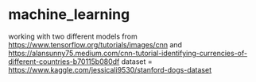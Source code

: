 # machine_learning
working with two different models from https://www.tensorflow.org/tutorials/images/cnn and https://alansunny75.medium.com/cnn-tutorial-identifying-currencies-of-different-countries-b70115b080df
dataset = https://www.kaggle.com/jessicali9530/stanford-dogs-dataset
